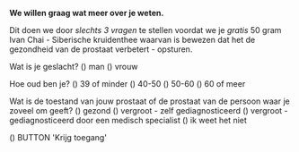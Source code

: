 **We willen graag wat meer over je weten.**

Dit doen we door _slechts 3 vragen_ te stellen voordat we je _gratis_ 50 gram Ivan Chai - Siberische kruidenthee waarvan is bewezen dat het de gezondheid van de prostaat verbetert - opsturen. 

Wat is je geslacht? () man () vrouw 

Hoe oud ben je? () 39 of minder () 40-50 () 50-60 () 60 of meer

Wat is de toestand van jouw prostaat of de prostaat van de persoon waar je zoveel om geeft? 
() gezond () vergroot - zelf gediagnosticeerd () vergroot - gediagnosticeerd door een medisch specialist () ik weet het niet

() BUTTON 'Krijg toegang'
